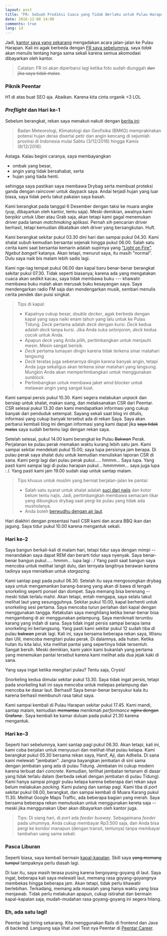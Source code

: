 ```yaml
---
layout: post
title: "FR: Sebuah Prediksi Cuaca yang Tidak Berlaku untuk Pulau Harapan"
date: 2016-12-08 14:00
comments: true
lang: id
---
```


Jadi, [kantor saya yang sekarang](http://peentar.id) mengadakan acara jalan-jalan ke Pulau Harapan.
Kali ini agak berbeda dengan [FR saya sebelumnya](https://mufid.github.io/blog/2013/fr-jogja/), saya
_tidak_ akan menulis tentang harga sama sekali karena semua akomodasi dibayarkan oleh kantor.

> Catatan: FR ini akan diperbarui lagi ketika foto sudah diunggah <s>dan jika saya tidak malas</s>.

<!-- more -->

### Piknik Peentar

H1 di atas buat SEO aja. Abaikan. Karena kita cinta organik <3 LOL

### _Preflight_ dan Hari ke-1

Sebelum berangkat, rekan saya menakut-nakuti dengan [berita ini](http://megapolitan.kompas.com/read/2016/12/03/06555671/jabodetabek.dan.provinsi.lainnya.diprediksi.hujan.disertai.angin.kencang):

> Badan Meteorologi, Klimatologi dan Geofisika (BMKG) memprakirakan potensi hujan deras 
> disertai petir dan angin kencang di sejumlah provinsi di Indonesia mulai Sabtu (3/12/2016)
> hingga Kamis (8/12/2016). 

Astaga. Kalau begini caranya, saya membayangkan

- ombak yang besar,
- angin yang tidak bersahabat, serta
- hujan yang tiada henti.

sehingga saya pastikan saya membawa Drybag serta membuat proteksi ganda dengan raincover
untuk daypack saya. Andai terjadi hujan yang luar biasa, saya tidak perlu takut pakaian saya basah.

Kami berangkat pada tanggal 6 Desember dengan taksi ke muara angke (yup, dibayarkan oleh kantor,
tentu saja). Meski demikian, awalnya kami berpikir untuk Uber atau Grab saja, akan tetapi kami
gagal menemukan driver pada laman _matchmaking_ aplikasi. Pernah _sih_ pencarian driver berhasil,
tetapi kemudian dibatalkan oleh driver yang bersangkutan. Huft.

Kami berangkat sekitar pukul 03.30 dini hari dan sampai pukul 04.30. Kami shalat subuh kemudian
bersantai sejenak hingga pukul 06.00. Salah satu cerita kami saat bersantai kemarin adalah supirnya
yang ["Light on Fire"](https://www.youtube.com/watch?v=6CO7Zsqx4h0). _Ngebut banget!_ katanya.
Akan tetapi, menurut saya, itu masih "normal". Dulu saya naik bis malam lebih sadis lagi.

Kami nge-tag tempat pukul 06.00 dan kapal baru benar-benar berangkat sekitar pukul 07.30. Tidak
seperti biasanya; karena ada yang mengatakan cuaca akan sedikit kacau, saya tidak membawa buku
--- khawatir membawa buku malah akan merusak buku kesayangan saya. Saya mendengarkan radio FM
saja dan mendengarkan musik, sembari menulis cerita pendek dan puisi singkat.

> Tips di kapal:
>
> - Kapalnya cukup besar, _double decker_, agak berbeda dengan kapal yang saya
>   naiki enam tahun yang lalu untuk ke Pulau Tidung. _Deck_ pertama adalah
>   _deck_ dengan kursi. _Deck_ kedua adalah _deck_ tanpa kursi. Jika Anda suka
>   _selonjoran_, _deck_ kedua cocok untuk Anda.
> - Apapun _deck_ yang Anda pilih, pertimbangkan untuk menjauhi mesin. Mesin
>   sangat berisik.
> - _Deck_ pertama lumayan dingin karena tidak terkena sinar matahari langsung
> - _Deck_ teratas juga sebenarnya dingin karena banyak angin, tetapi Anda juga
>   sekaligus akan terkena sinar matahari yang langsung. Mungkin Anda akan
>   mempertimbangkan untuk menggunakan _sunblock_.
> - Pertimbangkan untuk membawa jaket _wind blocker_ untuk melawan angin yang
>   sangat kuat.

Kami sampai persis pukul 10.30. Kami segera melakukan _unpack_ dan bersiap untuk shalat, makan
siang, dan melaksanakan CSR dari Peentar. CSR selesai pukul 13.30 dan kami
mendapatkan informasi yang cukup banyak dari penduduk setempat. Sayang sekali
saat blog ini ditulis, informasi yang cukup banyak tersebut ada di rekan Saya.
Saya akan perbarui kembali blog ini dengan informasi yang kami dapat jika
<s>saya tidak malas</s> saya sudah bertemu lagi dengan rekan saya.

Setelah selesai, pukul 14.00 kami berangkat ke Pulau <s>Bakwan</s> Perak. Perjalanan
ke pulau perak memakan waktu kurang lebih satu jam. Kami sampai sekitar
mendekati pukul 15.00; saya lupa persisnya jam berapa. Di pulau perak saya
shalat dulu untuk kemudian menuliskan laporan CSR di sana. Kami pergi lagi dari
pulau perak pukul..... hmmm... Saya lupa. Yang pasti kami sampai lagi di pulau
harapan pukul... hmmmmm... saya juga lupa : /. Yang pasti kami jam 19.00 sudah
siap untuk santap malam.

> Tips khusus untuk muslim yang berniat berjalan-jalan ke pantai:
>
> - Salah satu syarat untuk shalat adalah [suci dari najis](http://rozikinmuafa.lecture.ub.ac.id/2014/07/shalat-dengan-pakaian-kotor/) dan kotor belum
>   tentu najis. Jadi, pertimbangkan membawa semacam tikar yang dibungkus
>   drybag saat pergi ke pulau yang tidak ada musholanya.
> - Anda boleh [berwudhu dengan air laut](http://muslim.or.id/1853-air-yang-digunakan-untuk-berwudhu.html).

Hari diakhiri dengan presentasi hasil CSR kami dan acara BBQ ikan dan jagung.
Saya tidur pukul 10.00 karena mengantuk sekali.

### Hari ke-2

Saya bangun berkali-kali di malam hari, tetapi tidur saya dengan mimpi --
menandakan saya dapat REM dan berarti tidur saya nyenyak. Saya benar-benar
bangun pukul..... hmmm... lupa lagi : / Yang pasti saat bangun saya mencoba
untuk melihat langit dulu, dan ternyata langitnya berawan karena tadinya saya
meniatkan untuk _stargazing_.

Kami santap pagi pada pukul 06.30. Setelah itu saya mengosongkan drybag saya
untuk mengamankan barang-barang yang akan di bawa di tengah snorkeling seperti
ponsel dan dompet. Saya memang bisa berenang -- meski tidak terlalu mahir. Akan
tetapi, entah mengapa, saya selalu takut melihat laut yang sesungguhnya. Sekitar
pukul 10.00, kapal berhenti untuk snorkeling sesi pertama. Saya mencoba turun
perlahan dari kapal dengan menggunakan tangga. Ketakutan saya menghilang ketika
benar-benar bisa mengambang di air menggunakan pelampung. Saya menikmati
terumbu karang yang indah di sana. Saya tidak ingat persis sampai berapa lama
snorkeling ini berlangsung. Yang pasti kami sekitar pukul 12 sudah tiba di pulau
<s>bakwan</s> perak lagi. Kali ini, saya bersama beberapa rekan saya, Wisnu dan
Ulil, mencoba mengitari pulau perak. Di dalamnya, ada hutan. Ketika hutan itu
kita lalui, kita melihat pantai yang sepertinya tidak tersentuh. Sangat bersih.
Meski demikian, kami yakin kami bukanlah yang pertama yang menemukan pantai
tersebut karena kami melihat ada dua jejak kaki di sana.

Yang saya ingat ketika mengitari pulau? Tentu saja, Crysis!

Snorkeling kedua dimulai sekitar pukul 13.30. Saya tidak ingat persis, tetapi
pada snorkeling kali ini saya mencoba untuk melepas pelampung dan mencoba
ke dasar laut. Berhasil! Saya benar-benar bersyukur kala itu karena berhasil
membunuh rasa takut saya.

Kami sampai kembali di Pulau Harapan sekitar pukul 17.45. Kami mandi, santap
malam, kemudian <s>memantau</s> menikmati _performance_ <s>nginx dengan Grafana
</s>. Saya kembali ke kamar duluan pada pukul 21.30 karena mengantuk. 

### Hari ke-3

Seperti hari sebelumnya, kami santap pagi pukul 06.30. Akan tetapi, kali ini,
kami coba berjalan untuk menyusuri dan melihat-lihat pulau kelapa. Kami
berangkat pukul 05.30 bersama rekan saya, Hanif, Aji, dan Adhelia.
Di sana kami melewati "jembatan". Jangna bayangkan jembatan di sini sama dengan
jembatan yang ada di pulau Tidung. Jembatan ini cukup modern karena terbuat dari
_concrete_. Kemudian, terlihat jembatan tertanam di dasar yang tidak terlalu
dalam (berbeda sekali dengan jembatan di pulau Tidung). Kami hanya sampai
pinggir pulau kelapa karena beberapa dari rekan saya belum melakukan _packing_.
Kami pulang dan santap pagi. Kami tiba di _port_ sekitar pukul 08.00, berangkat,
dan sampai kembali di Muara Karang pukul 11.30. Melihat Google Maps Traffic,
ada beberapa bagian yang merah. Saya bersama beberapa rekan memutuskan untuk
menggunakan kereta saja -- meski jika menggunakan Uber akan dibayarkan oleh
kantor juga.

> Tips: Di siang hari, di _port_ ada _feeder busway_. Sebagaimana _feeder_ pada
> umumnya, Anda cukup membayar Rp3.500 saja, dan Anda bisa pergi ke koridor
> manapun (dengan transit, tentunya) tanpa membayar tambahan uang sama sekali.

### Pasca Liburan

Seperti biasa, saya kembali bermain [kapal-kapalan](http://plays.tv/video/58493361b86d754b29/you-are-rushing-too-much-).
Skill saya <s>yang memang tumpul</s> tampaknya perlu diasah lagi.

Di luar itu, saya masih terasa pusing karena bergoyang-goyang di laut. Saya ingat, beberapa kali
saya melewati laut, memang rasa goyang-goyangnya membekas hingga beberapa jam. Akan tetapi, tidak
perlu khawatir berlebihan.  Terkadang, memang ada masalah yang hanya waktu yang
bisa menjawab. Tidak perlu melakukan apapun, cukup istirahat dan bermain kapal-kapalan saja,
mudah-mudahan rasa goyang-goyang ini segera hilang.


### Eh, ada satu lagi!

Peentar lagi hiring sekarang. Kita menggunakan Rails di frontend dan Java di backend. Langsung
saja lihat Joel Test nya Peentar di [Peentar Career](http://peentar.id/career).
